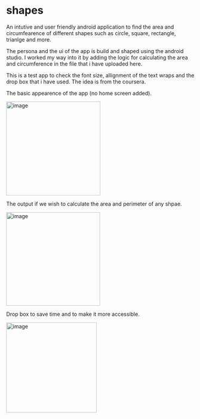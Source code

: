 # shapes

An intutive and user friendly android application to find the area and circumfearence of different shapes such as circle, square, rectangle, trianlge  and more.

The persona and the ui of the app is build and shaped using the android studio.
I worked my way into it by adding the logic for calculating the area and circumference in the file that i have uploaded here.


This is a test app to check the font size, allignment of the text wraps and the drop box that i have used.
The idea is from the coursera.

The basic appearence of the app (no home screen added).

<img width="252" alt="image" src="https://github.com/qxznt/shapes/assets/101312435/f510babe-51d0-4d3a-9166-d14dcc08e86f">

The output if we wish to calculate the area and perimeter of any shpae.

<img width="251" alt="image" src="https://github.com/qxznt/shapes/assets/101312435/c3fb19d4-0dfd-4389-aed7-3306d53be12a">

Drop box to save time and to make it more accessible.

<img width="242" alt="image" src="https://github.com/qxznt/shapes/assets/101312435/0e801207-a43b-4988-b018-f2e6df13f4a6">

